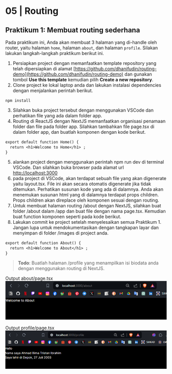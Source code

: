 # 05 | Routing

## Praktikum 1: Membuat routing sederhana

Pada praktikum ini, Anda akan membuat 3 halaman yang di-handle oleh router, yaitu halaman `home`, halaman `about`, dan halaman `profile`. Silakan lakukan langkah-langkah praktikum berikut ini.

1. Persiapkan project dengan memanfaatkan template repository yang telah dipersiapkan di alamat [https://github.com/dhanifudin/routing-demo](https://github.com/dhanifudin/routing-demo) dan gunakan tombol **Use this template** kemudian pilih **Create a new repository**.
2. Clone project ke lokal laptop anda dan lakukan instalasi dependencies dengan menjalankan perintah berikut.
```
npm install
```
3. Silahkan buka project tersebut dengan menggunakan VSCode dan perhatikan file yang ada dalam folder app.
4. Routing di ReactJS dengan NextJS memanfaatkan organisasi penamaan folder dan file pada folder app. Silahkan tambahkan file page.tsx di dalam folder app, dan buatlah komponen dengan kode berikut.
```tsx
export default function Home() {
  return <h1>Welcome to Home</h1> ;
}
```
5. alankan project dengan menggunakan perintah npm run dev di terminal VSCode. Dan silahkan buka browser pada alamat url [http://localhost:3000](http://localhost:3000)
6.  pada project di VSCode, akan terdapat sebuah file yang akan digenerate yaitu layout.tsx. File ini akan secara otomatis digenerate jika tidak ditemukan. Perhatikan susunan kode yang ada di dalamnya. Anda akan menemukan susunan html yang di dalamnya terdapat props children. Props children akan direplace oleh komponen sesuai dengan routing.
7. Untuk membuat halaman routing /about dengan NextJS, silahkan buat folder /about dalam /app dan buat file dengan nama page.tsx. Kemudian buat function komponen seperti pada kode berikut.
8. Lakukan commit ke project setelah menyelesaikan semua Praktikum 1. Jangan lupa untuk mendokumentasikan dengan tangkapan layar dan menyimpan di folder /images di project anda.
```tsx
export default function About() {
  return <h1>Welcome to About</h1> ;
}
```
>**Todo**: Buatlah halaman /profile yang menampilkan isi biodata anda dengan menggunakan routing di NextJS.

Output about/page.tsx
![Output](docs/ss1.png)

Output profile/page.tsx
![Output](docs/ss2.png)